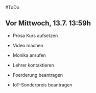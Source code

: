 #ToDo

Vor Mittwoch, 13.7. 13:59h
-------------------
* Prosa Kurs aufsetzen

* Video machen

* Monika anrufen

* Lehrer kontaktieren

* Foerderung beantragen

* IoT-Sonderpreis beantragen

